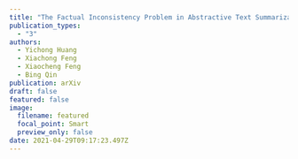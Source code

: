 ```yaml
---
title: "The Factual Inconsistency Problem in Abstractive Text Summarization: A Survey"
publication_types:
  - "3"
authors:
  - Yichong Huang
  - Xiachong Feng
  - Xiaocheng Feng
  - Bing Qin
publication: arXiv
draft: false
featured: false
image:
  filename: featured
  focal_point: Smart
  preview_only: false
date: 2021-04-29T09:17:23.497Z
---
```

